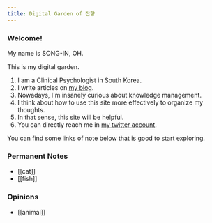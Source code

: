 ```yaml
---
title: Digital Garden of 잔향
---
```


### Welcome!

My name is SONG-IN, OH.

This is my digital garden.

1. I am a Clinical Psychologist in South Korea.
2. I write articles on [my blog](https://slowdive14.tistory.com/).
3. Nowadays, I'm insanely curious about knowledge management.
4. I think about how to use this site more effectively to organize my thoughts.
5. In that sense, this site will be helpful.
6. You can directly reach me in [my twitter account](https://twitter.com/slowdive15).

You can find some links of note below that is good to start exploring.

### Permanent Notes
- [[cat]]
- [[fish]]

### Opinions
- [[animal]]
